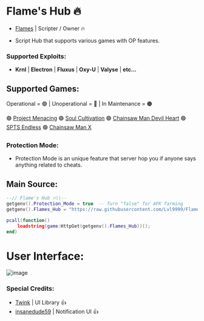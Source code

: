 # Flame's Hub 🔥
- [Flames](https://discord.com/users/656455297979908106) | Scripter / Owner 🔥


- Script Hub that supports various games with OP features.

### Supported Exploits:

- **Krnl** | **Electron** | **Fluxus** | **Oxy-U** | **Valyse** | **etc...**

## Supported Games:

Operational = 🟢 | Unoperational = 🔴 | In Maintenance = 🟠

🟢 [Project Menacing](https://www.roblox.com/games/5910449407/Project-Menacing)
🟢 [Soul Cultivation](https://www.roblox.com/games/12454097560/Soul-Cultivation)
🟢 [Chainsaw Man Devil Heart](https://www.roblox.com/games/11345435986/Chainsaw-Man-Devils-Heart)
🟢 [SPTS Endless](https://www.roblox.com/games/12603365593/SPTS-Endless)
🟢 [Chainsaw Man X](https://www.roblox.com/games/13566086428/KATANA-DEVIL-Chainsaw-Man-X)

### Protection Mode:
- Protection Mode is an unique feature that server hop you if anyone says anything related to cheats.

## Main Source:

```lua
--// Flame's Hub 🔥\\--
getgenv().Protection_Mode = true  -- Turn "false" for AFK farming
getgenv().Flames_Hub = "https://raw.githubusercontent.com/Lvl9999/Flames/main/Source";

pcall(function()
    loadstring(game:HttpGet(getgenv().Flames_Hub))();
end)
```

# User Interface:
![image](https://github.com/Lvl9999/Flames/assets/123672448/9250a851-734c-4862-8b99-6506443c307a)

### Special Credits:
- [Twink](https://v3rmillion.net/member.php?action=profile&uid=1078854) | UI Library 👍
- [insanedude59](https://github.com/insanedude59) | Notification UI 👍
